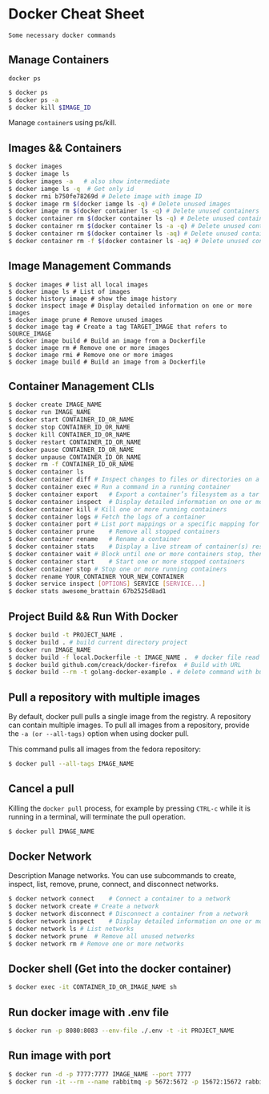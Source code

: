 # Docker Cheat Sheet
`Some necessary docker commands`


## Manage Containers

`docker ps`

```bash
$ docker ps
$ docker ps -a
$ docker kill $IMAGE_ID
```

Manage `container`s using ps/kill.


## Images && Containers
```bash
$ docker images
$ docker image ls
$ docker images -a   # also show intermediate
$ docker iamge ls -q  # Get only id
$ docker rmi b750fe78269d # Delete image with image ID
$ docker image rm $(docker iamge ls -q) # Delete unused images
$ docker image rm $(docker container ls -q) # Delete unused containers
$ docker container rm $(docker container ls -q) # Delete unused containers
$ docker container rm $(docker container ls -a -q) # Delete unused containers
$ docker container rm $(docker container ls -aq) # Delete unused containers
$ docker container rm -f $(docker container ls -aq) # Delete unused containers forcefully
```


## Image Management Commands
```basg
$ docker images # list all local images
$ docker image ls # List of images
$ docker history image # show the image history
$ docker inspect image # Display detailed information on one or more images
$ docker image prune # Remove unused images
$ docker image tag # Create a tag TARGET_IMAGE that refers to SOURCE_IMAGE
$ docker image build # Build an image from a Dockerfile
$ docker image rm # Remove one or more images
$ docker image rmi # Remove one or more images
$ docker image build # Build an image from a Dockerfile
```


## Container Management CLIs
```bash
$ docker create IMAGE_NAME
$ docker run IMAGE_NAME
$ docker start CONTAINER_ID_OR_NAME
$ docker stop CONTAINER_ID_OR_NAME
$ docker kill CONTAINER_ID_OR_NAME
$ docker restart CONTAINER_ID_OR_NAME
$ docker pause CONTAINER_ID_OR_NAME
$ docker unpause CONTAINER_ID_OR_NAME
$ docker rm -f CONTAINER_ID_OR_NAME
$ docker container ls
$ docker container diff	# Inspect changes to files or directories on a container’s filesystem
$ docker container exec	# Run a command in a running container
$ docker container export	# Export a container’s filesystem as a tar archive
$ docker container inspect	# Display detailed information on one or more containers
$ docker container kill	# Kill one or more running containers
$ docker container logs	# Fetch the logs of a container
$ docker container port	# List port mappings or a specific mapping for the container
$ docker container prune	# Remove all stopped containers
$ docker container rename	# Rename a container
$ docker container stats	# Display a live stream of container(s) resource usage statistics
$ docker container wait	# Block until one or more containers stop, then print their exit codes
$ docker container start	# Start one or more stopped containers
$ docker container stop	# Stop one or more running containers
$ docker rename YOUR_CONTAINER YOUR_NEW_CONTAINER
$ docker service inspect [OPTIONS] SERVICE [SERVICE...]
$ docker stats awesome_brattain 67b2525d8ad1
```


## Project Build && Run With Docker 
```bash
$ docker build -t PROJECT_NAME .
$ docker build . # build current directory project
$ docker run IMAGE_NAME
$ docker build -f local.Dockerfile -t IMAGE_NAME .  # docker file read from another docker file
$ docker build github.com/creack/docker-firefox  # Build with URL
$ docker build --rm -t golang-docker-example . # delete command with build
```


## Pull a repository with multiple images
By default, docker pull pulls a single image from the registry. A repository can contain multiple images. To pull all images from a repository, provide the `-a (or --all-tags)` option when using docker pull.

This command pulls all images from the fedora repository:
```bash
$ docker pull --all-tags IMAGE_NAME
```


## Cancel a pull
Killing the `docker pull` process, for example by pressing `CTRL-c` while it is running in a terminal, will terminate the pull operation.
```bash
$ docker pull IMAGE_NAME
```


## Docker Network
Description
Manage networks. You can use subcommands to create, inspect, list, remove, prune, connect, and disconnect networks.
```bash
$ docker network connect	# Connect a container to a network
$ docker network create	# Create a network
$ docker network disconnect	# Disconnect a container from a network
$ docker network inspect	# Display detailed information on one or more networks
$ docker network ls	# List networks
$ docker network prune	# Remove all unused networks
$ docker network rm	# Remove one or more networks
```


## Docker shell (Get into the docker container)
```bash
$ docker exec -it CONTAINER_ID_OR_IMAGE_NAME sh
```


## Run docker image with .env file
```bash
$ docker run -p 8080:8083 --env-file ./.env -t -it PROJECT_NAME
```

## Run image with port
```bash
$ docker run -d -p 7777:7777 IMAGE_NAME --port 7777
$ docker run -it --rm --name rabbitmq -p 5672:5672 -p 15672:15672 rabbitmq:3.8-management # Example: rabbitmq image
```




































